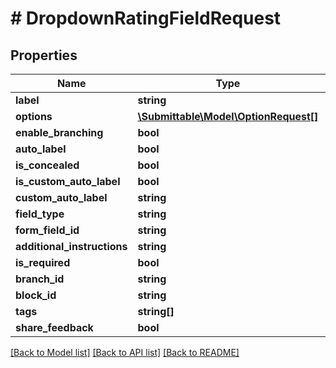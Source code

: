 # # DropdownRatingFieldRequest

## Properties

Name | Type | Description | Notes
------------ | ------------- | ------------- | -------------
**label** | **string** |  |
**options** | [**\Submittable\Model\OptionRequest[]**](OptionRequest.md) |  | [optional]
**enable_branching** | **bool** |  | [optional]
**auto_label** | **bool** |  | [optional]
**is_concealed** | **bool** |  | [optional]
**is_custom_auto_label** | **bool** |  | [optional]
**custom_auto_label** | **string** |  | [optional]
**field_type** | **string** |  |
**form_field_id** | **string** |  | [optional]
**additional_instructions** | **string** |  | [optional]
**is_required** | **bool** |  | [optional]
**branch_id** | **string** |  | [optional]
**block_id** | **string** |  | [optional]
**tags** | **string[]** |  | [optional]
**share_feedback** | **bool** |  | [optional]

[[Back to Model list]](../../README.md#models) [[Back to API list]](../../README.md#endpoints) [[Back to README]](../../README.md)
